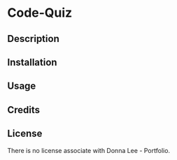 # Code-Quiz

## Description



## Installation



## Usage


## Credits


## License

There is no license associate with Donna Lee - Portfolio.

